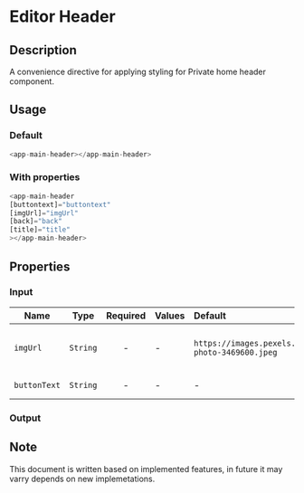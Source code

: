 # Editor Header

## Description

A convenience directive for applying styling for Private home header component.

## Usage

### Default

```js
<app-main-header></app-main-header>
```

### With properties

```js
<app-main-header
[buttontext]="buttontext"
[imgUrl]="imgUrl"
[back]="back"
[title]="title"
></app-main-header>
```

## Properties

### Input

| Name              | Type               | Required | Values               |  Default  | Description                                  |
| ----------------- | ------------------ | :------: | -------------------- | :---------| -------------------------------------------- |
| `imgUrl`          | `String`           |    -     | -                    |`https://images.pexels.com/photos/3469600/pexels-photo-3469600.jpeg`| To set the profile image of user     |
| `buttonText`      | `String`           |    -     | -                    |     -     | To set the button label     |

### Output

## Note

This document is written based on implemented features, in future it may varry depends on new implemetations.
